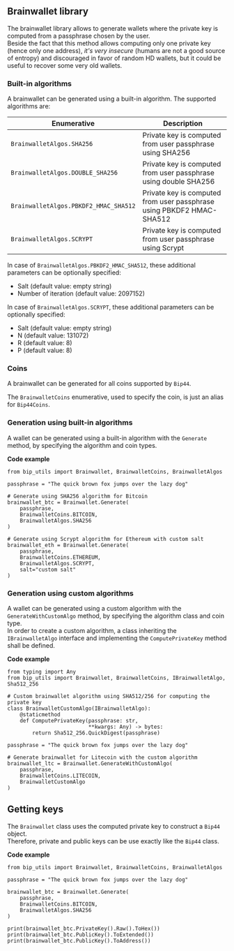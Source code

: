 ## Brainwallet library

The brainwallet library allows to generate wallets where the private key is computed from a passphrase chosen by the user.\
Beside the fact that this method allows computing only one private key (hence only one address), _it's very insecure_ (humans are not a good source of entropy) and discouraged in favor of random HD wallets, but it could be useful to recover some very old wallets.

### Built-in algorithms

A brainwallet can be generated using a built-in algorithm. The supported algorithms are:

|Enumerative|Description|
|---|---|
|`BrainwalletAlgos.SHA256`|Private key is computed from user passphrase using SHA256|
|`BrainwalletAlgos.DOUBLE_SHA256`|Private key is computed from user passphrase using double SHA256|
|`BrainwalletAlgos.PBKDF2_HMAC_SHA512`|Private key is computed from user passphrase using PBKDF2 HMAC-SHA512|
|`BrainwalletAlgos.SCRYPT`|Private key is computed from user passphrase using Scrypt|

In case of `BrainwalletAlgos.PBKDF2_HMAC_SHA512`, these additional parameters can be optionally specified:

- Salt (default value: empty string)
- Number of iteration (default value: 2097152)

In case of `BrainwalletAlgos.SCRYPT`, these additional parameters can be optionally specified:

- Salt (default value: empty string)
- N (default value: 131072)
- R (default value: 8)
- P (default value: 8)

### Coins

A brainwallet can be generated for all coins supported by `Bip44`.

The `BrainwalletCoins` enumerative, used to specify the coin, is just an alias for `Bip44Coins`.

### Generation using built-in algorithms

A wallet can be generated using a built-in algorithm with the `Generate` method, by specifying the algorithm and coin types.

**Code example**

    from bip_utils import Brainwallet, BrainwalletCoins, BrainwalletAlgos

    passphrase = "The quick brown fox jumps over the lazy dog"

    # Generate using SHA256 algorithm for Bitcoin
    brainwallet_btc = Brainwallet.Generate(
        passphrase,
        BrainwalletCoins.BITCOIN,
        BrainwalletAlgos.SHA256
    )

    # Generate using Scrypt algorithm for Ethereum with custom salt
    brainwallet_eth = Brainwallet.Generate(
        passphrase,
        BrainwalletCoins.ETHEREUM,
        BrainwalletAlgos.SCRYPT,
        salt="custom salt"
    )

### Generation using custom algorithms

A wallet can be generated using a custom algorithm with the `GenerateWithCustomAlgo` method, by specifying the algorithm class and coin type.\
In order to create a custom algorithm, a class inheriting the `IBrainwalletAlgo` interface and implementing the `ComputePrivateKey` method shall be defined.

**Code example**

    from typing import Any
    from bip_utils import Brainwallet, BrainwalletCoins, IBrainwalletAlgo, Sha512_256

    # Custom brainwallet algorithm using SHA512/256 for computing the private key
    class BrainwalletCustomAlgo(IBrainwalletAlgo):
        @staticmethod
        def ComputePrivateKey(passphrase: str,
                              **kwargs: Any) -> bytes:
            return Sha512_256.QuickDigest(passphrase)

    passphrase = "The quick brown fox jumps over the lazy dog"

    # Generate brainwallet for Litecoin with the custom algorithm
    brainwallet_ltc = Brainwallet.GenerateWithCustomAlgo(
        passphrase,
        BrainwalletCoins.LITECOIN,
        BrainwalletCustomAlgo
    )

## Getting keys

The `Brainwallet` class uses the computed private key to construct a `Bip44` object.\
Therefore, private and public keys can be use exactly like the `Bip44` class.

**Code example**

    from bip_utils import Brainwallet, BrainwalletCoins, BrainwalletAlgos

    passphrase = "The quick brown fox jumps over the lazy dog"

    brainwallet_btc = Brainwallet.Generate(
        passphrase,
        BrainwalletCoins.BITCOIN,
        BrainwalletAlgos.SHA256
    )

    print(brainwallet_btc.PrivateKey().Raw().ToHex())
    print(brainwallet_btc.PublicKey().ToExtended())
    print(brainwallet_btc.PublicKey().ToAddress())
